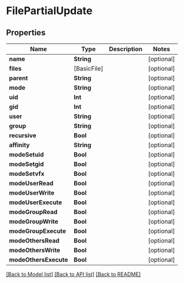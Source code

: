 # FilePartialUpdate

## Properties

Name | Type | Description | Notes
------------ | ------------- | ------------- | -------------
**name** | **String** |  | [optional] 
**files** | [BasicFile] |  | [optional] 
**parent** | **String** |  | [optional] 
**mode** | **String** |  | [optional] 
**uid** | **Int** |  | [optional] 
**gid** | **Int** |  | [optional] 
**user** | **String** |  | [optional] 
**group** | **String** |  | [optional] 
**recursive** | **Bool** |  | [optional] 
**affinity** | **String** |  | [optional] 
**modeSetuid** | **Bool** |  | [optional] 
**modeSetgid** | **Bool** |  | [optional] 
**modeSetvfx** | **Bool** |  | [optional] 
**modeUserRead** | **Bool** |  | [optional] 
**modeUserWrite** | **Bool** |  | [optional] 
**modeUserExecute** | **Bool** |  | [optional] 
**modeGroupRead** | **Bool** |  | [optional] 
**modeGroupWrite** | **Bool** |  | [optional] 
**modeGroupExecute** | **Bool** |  | [optional] 
**modeOthersRead** | **Bool** |  | [optional] 
**modeOthersWrite** | **Bool** |  | [optional] 
**modeOthersExecute** | **Bool** |  | [optional] 

[[Back to Model list]](../#documentation-for-models) [[Back to API list]](../#documentation-for-api-endpoints) [[Back to README]](../)


